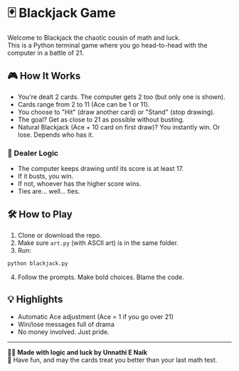 # 🃏 Blackjack Game

Welcome to Blackjack the chaotic cousin of math and luck.  
This is a Python terminal game where you go head-to-head with the computer in a battle of 21.

## 🎮 How It Works

- You're dealt 2 cards. The computer gets 2 too (but only one is shown).
- Cards range from 2 to 11 (Ace can be 1 or 11).
- You choose to "Hit" (draw another card) or "Stand" (stop drawing).
- The goal? Get as close to 21 as possible without busting.
- Natural Blackjack (Ace + 10 card on first draw)? You instantly win. Or lose. Depends who has it.

### 🤖 Dealer Logic
- The computer keeps drawing until its score is at least 17.
- If it busts, you win.
- If not, whoever has the higher score wins.
- Ties are… well… ties.

## 🛠️ How to Play

1. Clone or download the repo.
2. Make sure `art.py` (with ASCII art) is in the same folder.
3. Run:

```bash
python blackjack.py
```

4. Follow the prompts. Make bold choices. Blame the code.

## 💡 Highlights

- Automatic Ace adjustment (Ace = 1 if you go over 21)
- Win/lose messages full of drama
- No money involved. Just pride.

---

🧑‍💻 **Made with logic and luck by Unnathi E Naik**  
🎲 Have fun, and may the cards treat you better than your last math test.
